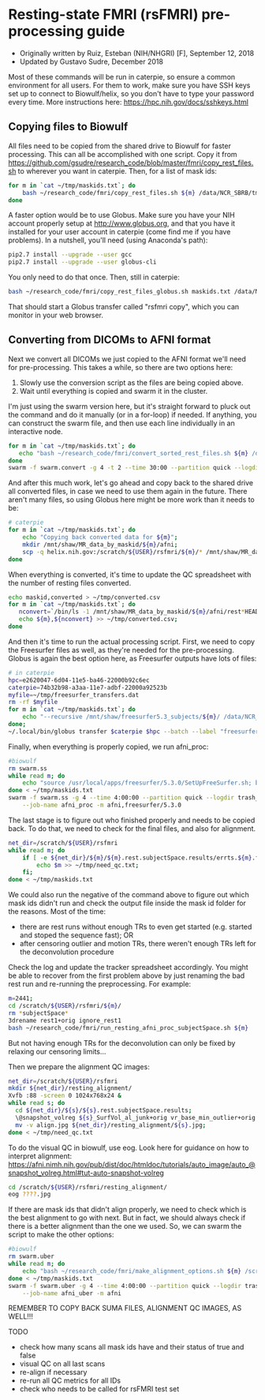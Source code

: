 # Resting-state FMRI (rsFMRI) pre-processing guide
* Originally written by Ruiz, Esteban (NIH/NHGRI) [F], September 12, 2018
* Updated by Gustavo Sudre, December 2018

Most of these commands will be run in caterpie, so ensure a common environment
for all users. For them to work, make sure you have SSH keys set up to connect
to Biowulf/helix, so you don't have to type your password every time. More instructions here: https://hpc.nih.gov/docs/sshkeys.html

## Copying files to Biowulf
All files need to be copied from the shared drive to Biowulf for faster
processing. This can all be accomplished with one script. Copy it from
https://github.com/gsudre/research_code/blob/master/fmri/copy_rest_files.sh
to wherever you want in caterpie. Then, for a list of mask ids:

```bash
for m in `cat ~/tmp/maskids.txt`; do
    bash ~/research_code/fmri/copy_rest_files.sh ${m} /data/NCR_SBRB/tmp/ /mnt/shaw/;
done
```

A faster option would be to use Globus. Make sure you have your NIH account
properly setup at http://www.globus.org, and that you have it installed for your
user account in caterpie (come find me if you have problems). In a nutshell,
you'll need (using Anaconda's path):

```bash
pip2.7 install --upgrade --user gcc
pip2.7 install --upgrade --user globus-cli
```

You only need to do that once. Then, still in caterpie:

```bash
bash ~/research_code/fmri/copy_rest_files_globus.sh maskids.txt /data/NCR_SBRB/tmp/ /mnt/shaw/
```

That should start a Globus transfer called "rsfmri copy", which you can monitor
in your web browser.

## Converting from DICOMs to AFNI format
Next we convert all DICOMs we just copied to the AFNI format we'll need for
pre-processing. This takes a while, so there are two options here:

1) Slowly use the conversion script as the files are being copied above.
2) Wait until everything is copied and swarm it in the cluster.

I'm just using the swarm version here, but it's straight forward to pluck out
the command and do it manually (or in a for-loop) if needed. If anything, you
can construct the swarm file, and then use each line individually in an
interactive node.

```bash
for m in `cat ~/tmp/maskids.txt`; do
   echo "bash ~/research_code/fmri/convert_sorted_rest_files.sh ${m} /data/NCR_SBRB/tmp/dcm_mprage /data/NCR_SBRB/tmp/dcm_rsfmri/ /scratch/${USER}/rsfmri/" >> swarm.convert
done
swarm -f swarm.convert -g 4 -t 2 --time 30:00 --partition quick --logdir trash_convert --job-name afni_convert -m afni
```

And after this much work, let's go ahead and copy back to the shared drive all
converted files, in case we need to use them again in the future. There aren't
many files, so using Globus here might be more work than it needs to be:

```bash
# caterpie
for m in `cat ~/tmp/maskids.txt`; do
    echo "Copying back converted data for ${m}";
    mkdir /mnt/shaw/MR_data_by_maskid/${m}/afni;
    scp -q helix.nih.gov:/scratch/${USER}/rsfmri/${m}/* /mnt/shaw/MR_data_by_maskid/${m}/afni/;
done
```

When everything is converted, it's time to update the QC spreadsheet with the
number of resting files converted.

```bash
echo maskid,converted > ~/tmp/converted.csv
for m in `cat ~/tmp/maskids.txt`; do
   nconvert=`/bin/ls -1 /mnt/shaw/MR_data_by_maskid/${m}/afni/rest*HEAD | wc -l`;
   echo ${m},${nconvert} >> ~/tmp/converted.csv;
done
```

And then it's time to run the actual processing script. First, we need to copy
the Freesurfer files as well, as they're needed for the pre-processing. Globus
is again the best option here, as Freesurfer outputs have lots of files:

```bash
# in caterpie
hpc=e2620047-6d04-11e5-ba46-22000b92c6ec
caterpie=74b32b98-a3aa-11e7-adbf-22000a92523b
myfile=~/tmp/freesurfer_transfers.dat
rm -rf $myfile
for m in `cat ~/tmp/maskids.txt`; do 
    echo "--recursive /mnt/shaw/freesurfer5.3_subjects/${m}/ /data/NCR_SBRB/freesurfer5.3_subjects/${m}/" >> $myfile;
done;
~/.local/bin/globus transfer $caterpie $hpc --batch --label "freesurfer copy" < $myfile
```

Finally, when everything is properly copied, we run afni_proc:

```bash
#biowulf
rm swarm.ss
while read m; do 
    echo "source /usr/local/apps/freesurfer/5.3.0/SetUpFreeSurfer.sh; bash ~/research_code/fmri/run_resting_afni_proc_subjectSpace.sh ${m}" >> swarm.ss;
done < ~/tmp/maskids.txt
swarm -f swarm.ss -g 4 --time 4:00:00 --partition quick --logdir trash_ss \
    --job-name afni_proc -m afni,freesurfer/5.3.0
```

The last stage is to figure out who finished properly and needs to be copied
back. To do that, we need to check for the final files, and also for
alignment.

```bash
net_dir=/scratch/${USER}/rsfmri
while read m; do
    if [ -e ${net_dir}/${m}/${m}.rest.subjectSpace.results/errts.${m}.fanaticor+orig.HEAD ]; then
        echo $m >> ~/tmp/need_qc.txt;
    fi;
done < ~/tmp/maskids.txt
```

We could also run the negative of the command above to figure out which mask ids
didn't run and check the output file inside the mask id folder for the reasons.
Most of the time:

* there are rest runs without enough TRs to even get started (e.g. started and
  stoped the sequence fast); OR
* after censoring outlier and motion TRs, there weren't enough TRs left for the
  deconvolution procedure
  
Check the log and update the tracker spreadsheet accordingly. You might be able
to recover from the first problem above by just renaming the bad rest run and
re-running the preprocessing. For example:

```bash
m=2441;
cd /scratch/${USER}/rsfmri/${m}/
rm *subjectSpace*
3drename rest1+orig ignore_rest1
bash ~/research_code/fmri/run_resting_afni_proc_subjectSpace.sh ${m}
```

But not having enough TRs for the deconvolution can only be fixed by relaxing
our censoring limits...

Then we prepare the alignment QC images:

```bash
net_dir=/scratch/${USER}/rsfmri
mkdir ${net_dir}/resting_alignment/
Xvfb :88 -screen 0 1024x768x24 &
while read s; do
  cd ${net_dir}/${s}/${s}.rest.subjectSpace.results;
  \@snapshot_volreg ${s}_SurfVol_al_junk+orig vr_base_min_outlier+orig align 88;
  mv -v align.jpg ${net_dir}/resting_alignment/${s}.jpg;
done < ~/tmp/need_qc.txt
```

To do the visual QC in biowulf, use eog. Look here for guidance on how to
interpret alignment:
https://afni.nimh.nih.gov/pub/dist/doc/htmldoc/tutorials/auto_image/auto_@snapshot_volreg.html#tut-auto-snapshot-volreg


```bash
cd /scratch/${USER}/rsfmri/resting_alignment/
eog ????.jpg
```

If there are mask ids that didn't align properly, we need to check which is the
best alignment to go with next. But in fact, we should always check if there is
a better alignment than the one we used. So, we can swarm the script to make the
other options:

```bash
#biowulf
rm swarm.uber
while read m; do 
    echo "bash ~/research_code/fmri/make_alignment_options.sh ${m} /scratch/sudregp/rsfmri" >> swarm.uber;
done < ~/tmp/maskids.txt
swarm -f swarm.uber -g 4 --time 4:00:00 --partition quick --logdir trash_uber \
    --job-name afni_uber -m afni
```


REMEMBER TO COPY BACK SUMA FILES, ALIGNMENT QC IMAGES, AS WELL!!!

TODO

* check how many scans all mask ids have and their status of true and false
* visual QC on all last scans
* re-align if necessary
* re-run all QC metrics for all IDs
* check who needs to be called for rsFMRI test set